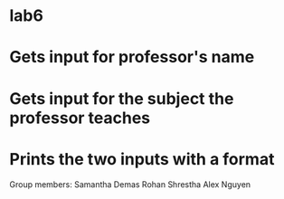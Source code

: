 # lab6

# Gets input for professor's name
# Gets input for the subject the professor teaches
# Prints the two inputs with a format

Group members:
Samantha Demas
Rohan Shrestha
Alex Nguyen
